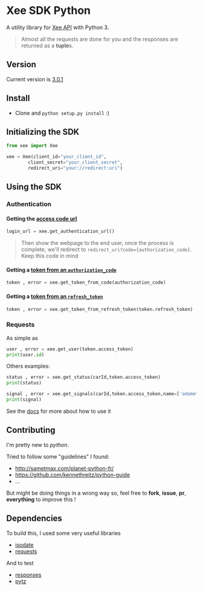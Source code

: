 #  Xee SDK Python

A utility library for [Xee API](https://dev.xee.com) with Python 3.

> Almost all the requests are done for you and the responses are returned as a **tuple**s.

## Version

Current version is [3.0.1](https://github.com/quentin7b/xee-sdk-python/releases/tag/3.0.1)

## Install

* Clone and `python setup.py install` :) 

## Initializing the SDK

```python
from xee import Xee

xee = Xee(client_id="your_client_id", 
		client_secret="your_client_secret", 
		redirect_uri="your://redirect:uri")
```

## Using the SDK

### Authentication

#### Getting the [access code url](https://github.com/xee-lab/xee-api-docs/tree/master/api/api/v3/auth/auth.md)

```python
login_url = xee.get_authentication_url()
```

> Then show the webpage to the end user, once the process is complete, we'll redirect to `redirect_uri?code={authorization_code}`. Keep this code in mind

#### Getting a [token from an `authorization_code`](https://github.com/xee-lab/xee-api-docs/tree/master/api/api/v3/auth/access_token.md)

```python
token , error = xee.get_token_from_code(authorization_code)
```

#### Getting a [token from an `refresh_token`](https://github.com/xee-lab/xee-api-docs/tree/master/api/api/v3/auth/access_token.md)

```python
token , error = xee.get_token_from_refresh_token(token.refresh_token)
```
### Requests

As simple as

```python
user , error = xee.get_user(token.access_token)
print(user.id)
```

Others examples:

```python
status , error = xee.get_status(carId,token.access_token)
print(status)
```

```python
signal , error = xee.get_signals(carId,token.access_token,name=['odometer', 'FuelLevel'])
print(signal)
```

See the [docs](https://github.com/quentin7b/xee-sdk-python/docs) for more about how to use it

## Contributing

I'm pretty new to *python*.

Tried to follow some "guidelines" I found:
- http://sametmax.com/planet-python-fr/
- https://github.com/kennethreitz/python-guide
- ...
 
But might be doing things in a wrong way so, feel free to **fork**, **issue**, **pr**, **everything** to improve this !

## Dependencies

To build this, I used some very useful libraries
- [isodate](https://pypi.python.org/pypi/isodate)
- [requests](https://pypi.python.org/pypi/requests)

And to test
- [responses](https://pypi.python.org/pypi/responses)
- [pytz](https://pypi.python.org/pypi/pytz)
